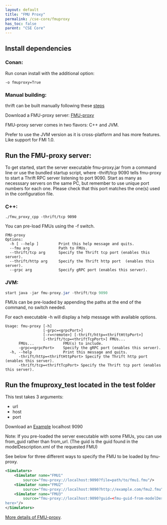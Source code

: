 ```yaml
---
layout: default
title: "FMU Proxy"
permalink: /cse-core/fmuproxy
has_toc: false
parent: "CSE Core"
---
```



##  Install dependencies
### Conan:
Run conan install with the additional option:
```
-o fmuproxy=True
```

### Manual building:
thrift can be built manually following these [steps](https://thrift.apache.org/lib/cpp)

Download a FMU-proxy server:
[FMU-proxy](https://github.com/NTNU-IHB/FMU-proxy/releases/tag/v0.6.1) 



FMU-proxy server comes in two flavors: C++ and JVM.

Prefer to use the JVM version as it is cross-platform and has more features. Like support for FMI 1.0.

## Run the FMU-proxy server:

To get started, start the server executable fmu-proxy.jar from a command line or use the bundled startup script, where -thrift/tcp 9090 tells fmu-proxy to start a Thrift RPC server listening to port 9090.
Start as many as necesssary servers on the same PC, but remember to use unique port numbers for each one. Please check that this port matches the one(s) used in the configuration file.

### C++:

```
./fmu_proxy_cpp -thrift/tcp 9090
```

You can pre-load FMUs using the -f switch.

```
FMU-proxy
Options:
  -h [ --help ]         Print this help message and quits.
  --fmu arg             Path to FMUs.
  --thrift/tcp arg      Specify the Thrift tcp port (enables this server).
  --thrift/http arg     Specify the Thrift http port  (enables this server).
  --grpc arg            Specify gRPC port (enables this server).
```

### JVM:

```java
start java -jar fmu-proxy.jar -thrift/tcp 9090
```

FMUs can be pre-loaded by appending the paths at the end of the command, no switch needed.

For each executable -h will display a help message with available options.

```
Usage: fmu-proxy [-h] 
                 [-grpc=<grpcPort>]
                 [-r=<remote>] [-thrift/http=<thriftHttpPort>]
                 [-thrift/tcp=<thriftTcpPort>] FMUs...
      FMUs...             FMU(s) to include.
      -grpc=<grpcPort>    Specify the gRPC port (enables this server).
  -h, --help              Print this message and quits.
      -thrift/http=<thriftHttpPort> Specify the Thrift http port (enables this server).
      -thrift/tcp=<thriftTcpPort> Specify the Thrift tcp port (enables this server).
```


## Run the fmuproxy_test located in the test folder
This test takes 3 arguments:

- url
- host
- port

Download an [Example](http://folk.ntnu.no/laht/files/ControlledTemperature.fmu) localhost 9090

Note: If you pre-loaded the server executable with some FMUs, you can use from_guid rather than from_url. (The guid is the guid found in the modelDescription.xml of the requested FMU)

See below for three different ways to specify the FMU to be loaded by fmu-proxy.

```xml
<Simulators>
    <Simulator name="FMU1"
        source="fmu-proxy://localhost:9090?file=path/to/fmu1.fmu"/>
    <Simulator name="FMU2"
        source="fmu-proxy://localhost:9090?http://example.com/fmu2.fmu"/>
    <Simulator name="FMU3"
        source="fmu-proxy://localhost:9090?guid=<fmu-guid-from-modelDescriptiongoes-
here>"/>
</Simulators>
```

[More details of FMU-proxy](https://github.com/NTNU-IHB/FMU-proxy). 
